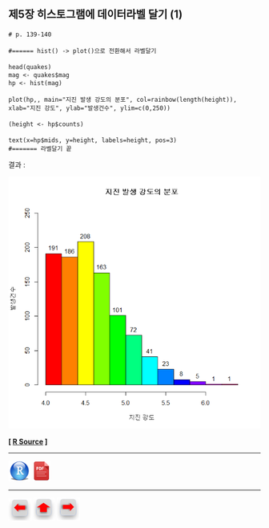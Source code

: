 ## 제5장 히스토그램에 데이터라벨 달기 (1)



```{r}
# p. 139-140

#====== hist() -> plot()으로 전환해서 라벨달기

head(quakes)
mag <- quakes$mag
hp <- hist(mag)	 

plot(hp,, main="지진 발생 강도의 분포", col=rainbow(length(height)), xlab="지진 강도", ylab="발생건수", ylim=c(0,250))

(height <- hp$counts)

text(x=hp$mids, y=height, labels=height, pos=3)
#======= 라벨달기 끝
```

결과 : 

![img](images/COMF_1803281514197df00079.bmp)

**[ [R Source](source/ch_5_139_Labelling_Histogram_01.R) ]**



------

 [<img src="images/R.png" alt="R" style="zoom:80%;" />](source/ch_5_131_Labelling_Grouped_Bar_Chart.R) [<img src="images/pdf_image.png" alt="pdf_image" style="zoom:80%;" />](pdf/ch_5_131_Labelling_Grouped_Bar_Chart.prf)

------

[<img src="images/l-arrow.png" alt="l-arrow" style="zoom:67%;" />](ch_5__130_Labelling_Grouped_Bar_Chart.html)    [<img src="images/home-arrow.png" alt="home-arrow" style="zoom:67%;" />](index.html)    [<img src="images/r-arrow.png" alt="r-arrow" style="zoom:67%;" />](ch_5_141_Labelling_Histogram_02.html)

